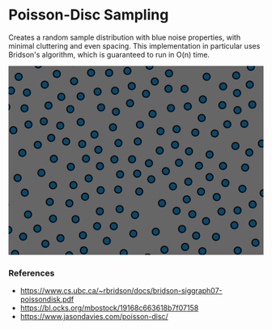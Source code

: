 # Poisson-Disc Sampling
Creates a random sample distribution with blue noise properties, with minimal cluttering and even spacing. This implementation in particular uses Bridson's algorithm, which is guaranteed to run in O(n) time.

![poisson-disc result](./images/poisson-disc.png)

### References
 - https://www.cs.ubc.ca/~rbridson/docs/bridson-siggraph07-poissondisk.pdf
 - https://bl.ocks.org/mbostock/19168c663618b7f07158
 - https://www.jasondavies.com/poisson-disc/
